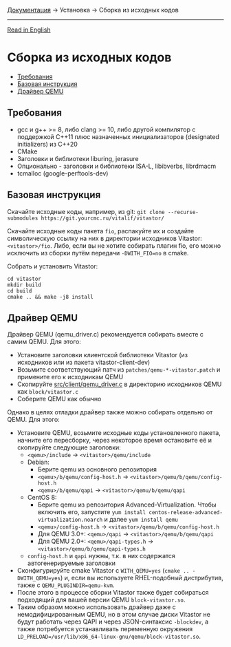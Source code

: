 [Документация](../../README-ru.md#документация) → Установка → Сборка из исходных кодов

-----

[Read in English](source.en.md)

# Сборка из исходных кодов

- [Требования](#требования)
- [Базовая инструкция](#базовая-инструкция)
- [Драйвер QEMU](#драйвер-qemu)

## Требования

- gcc и g++ >= 8, либо clang >= 10, либо другой компилятор с поддержкой C++11 плюс
  назначенных инициализаторов (designated initializers) из C++20
- CMake
- Заголовки и библиотеки liburing, jerasure
- Опционально - заголовки и библиотеки ISA-L, libibverbs, librdmacm
- tcmalloc (google-perftools-dev)

## Базовая инструкция

Скачайте исходные коды, например, из git: `git clone --recurse-submodules https://git.yourcmc.ru/vitalif/vitastor/`

Скачайте исходные коды пакета `fio`, распакуйте их и создайте символическую ссылку на них
в директории исходников Vitastor: `<vitastor>/fio`. Либо, если вы не хотите собирать плагин fio,
его можно исключить из сборки путём передачи `-DWITH_FIO=no` в cmake.

Собрать и установить Vitastor:

```
cd vitastor
mkdir build
cd build
cmake .. && make -j8 install
```

## Драйвер QEMU

Драйвер QEMU (qemu_driver.c) рекомендуется собирать вместе с самим QEMU. Для этого:
- Установите заголовки клиентской библиотеки Vitastor (из исходников или из пакета vitastor-client-dev)
- Возьмите соответствующий патч из `patches/qemu-*-vitastor.patch` и примените его к исходникам QEMU
- Скопируйте [src/client/qemu_driver.c](../../src/client/qemu_driver.c) в директорию исходников QEMU как `block/vitastor.c`
- Соберите QEMU как обычно

Однако в целях отладки драйвер также можно собирать отдельно от QEMU. Для этого:
- Установите QEMU, возьмите исходные коды установленного пакета, начните его пересборку,
  через некоторое время остановите её и скопируйте следующие заголовки:
   - `<qemu>/include` &rarr; `<vitastor>/qemu/include`
   - Debian:
      * Берите qemu из основного репозитория
      * `<qemu>/b/qemu/config-host.h` &rarr; `<vitastor>/qemu/b/qemu/config-host.h`
      * `<qemu>/b/qemu/qapi` &rarr; `<vitastor>/qemu/b/qemu/qapi`
   - CentOS 8:
      * Берите qemu из репозитория Advanced-Virtualization. Чтобы включить его, запустите
        `yum install centos-release-advanced-virtualization.noarch` и далее `yum install qemu`
      * `<qemu>/config-host.h` &rarr; `<vitastor>/qemu/b/qemu/config-host.h`
      * Для QEMU 3.0+: `<qemu>/qapi` &rarr; `<vitastor>/qemu/b/qemu/qapi`
      * Для QEMU 2.0+: `<qemu>/qapi-types.h` &rarr; `<vitastor>/qemu/b/qemu/qapi-types.h`
   - `config-host.h` и `qapi` нужны, т.к. в них содержатся автогенерируемые заголовки
- Сконфигурируйте cmake Vitastor с `WITH_QEMU=yes` (`cmake .. -DWITH_QEMU=yes`) и, если вы
  используете RHEL-подобный дистрибутив, также с `QEMU_PLUGINDIR=qemu-kvm`.
- После этого в процессе сборки Vitastor также будет собираться подходящий для вашей
  версии QEMU `block-vitastor.so`.
- Таким образом можно использовать драйвер даже с немодифицированным QEMU, но в этом случае
  диски Vitastor не будут работать через QAPI и через JSON-синтаксис `-blockdev`, а также
  потребуется устанавливать переменную окружения
  `LD_PRELOAD=/usr/lib/x86_64-linux-gnu/qemu/block-vitastor.so`.
